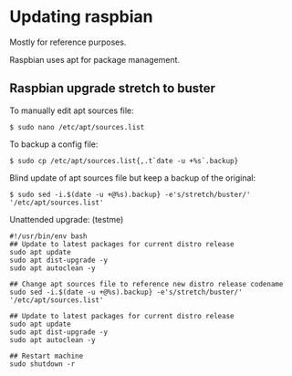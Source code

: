 # Updating raspbian
Mostly for reference purposes.

Raspbian uses apt for package management.

## Raspbian upgrade stretch to buster

To manually edit apt sources file:
```
$ sudo nano /etc/apt/sources.list
```

To backup a config file:
```
$ sudo cp /etc/apt/sources.list{,.t`date -u +%s`.backup}
```


Blind update of apt sources file but keep a backup of the original:
```
$ sudo sed -i.$(date -u +@%s).backup} -e's/stretch/buster/' '/etc/apt/sources.list'
```

Unattended upgrade: (testme)
```
#!/usr/bin/env bash
## Update to latest packages for current distro release
sudo apt update
sudo apt dist-upgrade -y
sudo apt autoclean -y

## Change apt sources file to reference new distro release codename
sudo sed -i.$(date -u +@%s).backup} -e's/stretch/buster/' '/etc/apt/sources.list'

## Update to latest packages for current distro release
sudo apt update
sudo apt dist-upgrade -y
sudo apt autoclean -y

## Restart machine 
sudo shutdown -r
```
